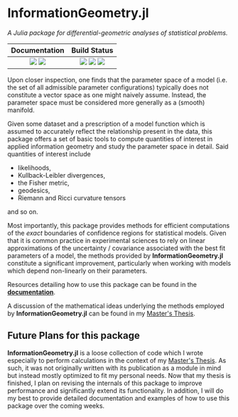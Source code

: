 # InformationGeometry.jl

*A Julia package for differential-geometric analyses of statistical problems.*

| **Documentation** | **Build Status** |
|:-----------------:|:----------------:|
| [![][docs-stable-img]][docs-stable-url] [![][docs-dev-img]][docs-dev-url] | [![][travis-img]][travis-url] [![][appveyor-img]][appveyor-url] [![][codecov-img]][codecov-url] |

Upon closer inspection, one finds that the parameter space of a model (i.e. the set of all admissible parameter configurations) typically does not constitute a vector space as one might naively assume. Instead, the parameter space must be considered more generally as a (smooth) manifold.

Given some dataset and a prescription of a model function which is assumed to accurately reflect the relationship present in the data, this package offers a set of basic tools to compute quantities of interest in applied information geometry and study the parameter space in detail. Said quantities of interest include

* likelihoods,
* Kullback-Leibler divergences,
* the Fisher metric,
* geodesics,
* Riemann and Ricci curvature tensors

and so on.

Most importantly, this package provides methods for efficient computations of the *exact* boundaries of confidence regions for statistical models. Given that it is common practice in experimental sciences to rely on linear approximations of the uncertainty / covariance associated with the best fit parameters of a model, the methods provided by **InformationGeometry.jl** constitute a significant improvement, particularly when working with models which depend non-linearly on their parameters.

Resources detailing how to use this package can be found in the [**documentation**](https://RafaelArutjunjan.github.io/InformationGeometry.jl/dev).

A discussion of the mathematical ideas underlying the methods employed by **InformationGeometry.jl** can be found in my [Master's Thesis](https://github.com/RafaelArutjunjan/Master-Thesis).


Future Plans for this package
-----------------------------
**InformationGeometry.jl** is a loose collection of code which I wrote especially to perform calculations in the context of my [Master's Thesis](https://github.com/RafaelArutjunjan/Master-Thesis). As such, it was not originally written with its publication as a module in mind but instead mostly optimized to fit my personal needs. Now that my thesis is finished, I plan on revising the internals of this package to improve performance and significantly extend its functionality. In addition, I will do my best to provide detailed documentation and examples of how to use this package over the coming weeks.


[docs-stable-img]: https://img.shields.io/badge/docs-stable-blue.svg
[docs-stable-url]: https://RafaelArutjunjan.github.io/InformationGeometry.jl/stable

[docs-dev-img]: https://img.shields.io/badge/docs-dev-blue.svg
[docs-dev-url]: https://RafaelArutjunjan.github.io/InformationGeometry.jl/dev

[travis-img]: https://travis-ci.com/RafaelArutjunjan/InformationGeometry.jl.svg?branch=master
[travis-url]: https://travis-ci.com/RafaelArutjunjan/InformationGeometry.jl

[appveyor-img]: https://ci.appveyor.com/api/projects/status/github/RafaelArutjunjan/InformationGeometry.jl?svg=true
[appveyor-url]: https://ci.appveyor.com/project/RafaelArutjunjan/InformationGeometry-jl

[codecov-img]: https://codecov.io/gh/RafaelArutjunjan/InformationGeometry.jl/branch/master/graph/badge.svg
[codecov-url]: https://codecov.io/gh/RafaelArutjunjan/InformationGeometry.jl
